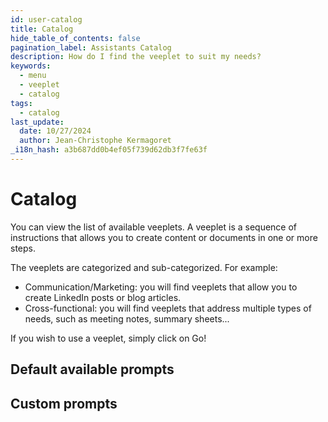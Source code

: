 ```yaml
---
id: user-catalog
title: Catalog
hide_table_of_contents: false
pagination_label: Assistants Catalog
description: How do I find the veeplet to suit my needs?
keywords:
  - menu
  - veeplet
  - catalog
tags:
  - catalog
last_update:
  date: 10/27/2024
  author: Jean-Christophe Kermagoret
_i18n_hash: a3b687dd0b4ef05f739d62db3f7fe63f
---
```

# Catalog

You can view the list of available veeplets. A veeplet is a sequence of instructions that allows you to create content or documents in one or more steps.

The veeplets are categorized and sub-categorized. For example:
* Communication/Marketing: you will find veeplets that allow you to create LinkedIn posts or blog articles.
* Cross-functional: you will find veeplets that address multiple types of needs, such as meeting notes, summary sheets...

If you wish to use a veeplet, simply click on Go!

## Default available prompts


## Custom prompts
